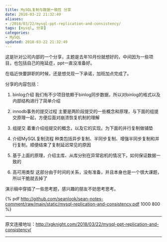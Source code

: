 ```yaml
---
title: MySQL复制与数据一致性 分享
date: 2018-03-22 21:32:49
aliases:
- /2018/03/22/mysql-ppt-replication-and-consistency/
tags: [mysql, 分享]
categories:
- MySQL
updated: 2018-03-22 21:32:49
---
```


这是针对公司内部的一个分享，主题是去年10月份就想好的，中间因为一些项目，也包括自己的拖延症，ppt一直没准备好。

在临近快要辞职的时候，还是想兑现一下承诺，加班加点完成了。

分享的内容包括：

1. binlog介绍
  我们有不少项目依赖于binlog同步数据，所以对binlog的格式以及内部结构进行了简单介绍

2. innodb事务的提交过程
  主要是两阶段提交的一些概念和原理，与下面的组提交原理一起，方便后面对崩溃恢复机制的理解

3. 组提交
  着重介绍组提交的概念，以及它的实现。为下面的并行复制做铺垫

4. 介绍MySQL复制流程
  种类包括异步复制、半同步复制、增强半同步复制和并行复制，顺便结束了复制延迟常见的原因

5. 基于上面的原理，介绍主库、从库分别在异常宕机的情况下，如何保证数据一致的

6. 高可用类型
  这部分由于时间的关系，没有准备，并且本身也是一个很大课题，所以干脆就去掉了

演示稿中穿插了一些思考题，感兴趣的朋友不妨思考思考。

{% pdf http://github.com/seanlook/sean-notes-comment/raw/main/static/mysql-replication-and-consistency.pdf 1000 800 %}


---

原文连接地址：http://xgknight.com/2018/03/22/mysql-ppt-replication-and-consistency/

---


<!--
{% iframe "https://www.slideshare.net/slideshow/embed_code/key/3HLJJcJmM9KLGT" 900 512 %}
-->
